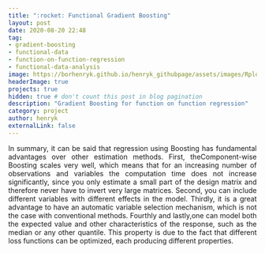```yaml
---
title: ":rocket: Functional Gradient Boosting"
layout: post
date: 2020-08-20 22:48
tag:
- gradient-boosting
- functional-data
- function-on-function-regression
- functional-data-analysis
image: https://borhenryk.github.io/henryk_githubpage/assets/images/Rplot1.png
headerImage: true
projects: true
hidden: true # don't count this post in blog pagination
description: "Gradient Boosting for function on function regression"
category: project
author: henryk
externalLink: false
---
```



<p align="justify"> In summary, it can be said that regression using Boosting has fundamental advantages over other estimation methods. First, theComponent-wise Boosting scales very well, which means that for an increasing number of observations and variables the computation time does not increase significantly, since you only estimate a small part of the design matrix and therefore never have to invert very large matrices. Second, you can include different variables with different effects in the model.  Thirdly, it is a great advantage to have an automatic variable selection mechanism, which is not the case with conventional methods. Fourthly and lastly,one can model both the expected value and other characteristics of the response, such as the median or any other quantile. This property is due to the fact that different loss functions can be optimized, each producing different properties.</p>

